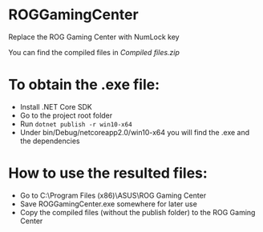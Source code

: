 # ROGGamingCenter
Replace the ROG Gaming Center with NumLock key

You can find the compiled files in *Compiled files.zip* 

# To obtain the .exe file:
- Install .NET Core SDK
- Go to the project root folder
- Run ```dotnet publish -r win10-x64```
- Under bin/Debug/netcoreapp2.0/win10-x64 you will find the .exe and the dependencies

# How to use the resulted files:
- Go to C:\Program Files (x86)\ASUS\ROG Gaming Center
- Save ROGGamingCenter.exe somewhere for later use
- Copy the compiled files (without the publish folder) to the ROG Gaming Center

